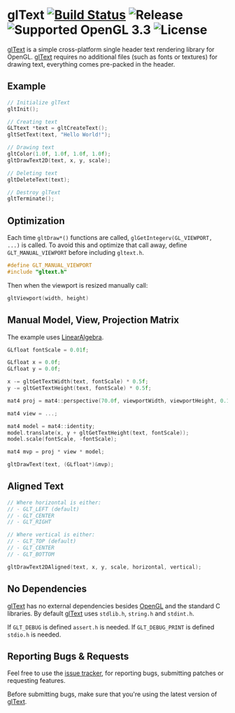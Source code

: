 
# glText [![Build Status][glTextBuildStatus]][glTextCI] ![Release][glTextVersionBadge] ![Supported OpenGL 3.3][glTextOpenGLVersionsBadge] ![License][glTextLicenseBadge]

[glText][glText] is a simple cross-platform single header text rendering
library for OpenGL. [glText][glText] requires no additional files
(such as fonts or textures) for drawing text, everything comes pre-packed
in the header.


## Example

```c
// Initialize glText
gltInit();

// Creating text
GLTtext *text = gltCreateText();
gltSetText(text, "Hello World!");

// Drawing text
gltColor(1.0f, 1.0f, 1.0f, 1.0f);
gltDrawText2D(text, x, y, scale);

// Deleting text
gltDeleteText(text);

// Destroy glText
gltTerminate();
```


## Optimization

Each time `gltDraw*()` functions are called, `glGetIntegerv(GL_VIEWPORT, ...)`
is called. To avoid this and optimize that call away, define `GLT_MANUAL_VIEWPORT`
before including `gltext.h`.

```c
#define GLT_MANUAL_VIEWPORT
#include "gltext.h"
```

Then when the viewport is resized manually call:

```c
gltViewport(width, height)
```


## Manual Model, View, Projection Matrix

The example uses [LinearAlgebra](https://github.com/MrVallentin/LinearAlgebra).

```c
GLfloat fontScale = 0.01f;

GLfloat x = 0.0f;
GLfloat y = 0.0f;

x -= gltGetTextWidth(text, fontScale) * 0.5f;
y -= gltGetTextHeight(text, fontScale) * 0.5f;

mat4 proj = mat4::perspective(70.0f, viewportWidth, viewportHeight, 0.1f, 10.0f);

mat4 view = ...;

mat4 model = mat4::identity;
model.translate(x, y + gltGetTextHeight(text, fontScale));
model.scale(fontScale, -fontScale);

mat4 mvp = proj * view * model;

gltDrawText(text, (GLfloat*)&mvp);
```


## Aligned Text

```c
// Where horizontal is either:
// - GLT_LEFT (default)
// - GLT_CENTER
// - GLT_RIGHT

// Where vertical is either:
// - GLT_TOP (default)
// - GLT_CENTER
// - GLT_BOTTOM

gltDrawText2DAligned(text, x, y, scale, horizontal, vertical);
```


## No Dependencies

[glText][glText] has no external dependencies besides [OpenGL][OpenGL] and the standard C libraries.
By default [glText][glText] uses `stdlib.h`, `string.h` and `stdint.h`.

If `GLT_DEBUG` is defined `assert.h` is needed. If `GLT_DEBUG_PRINT` is defined `stdio.h` is needed.


## Reporting Bugs & Requests

Feel free to use the [issue tracker][glTextIssues],
for reporting bugs, submitting patches or requesting features.

Before submitting bugs, make sure that you're using the latest version of [glText][glText].


[glText]: https://github.com/MrVallentin/glText

[glTextReleases]: https://github.com/MrVallentin/glText/releases

[glTextBuildStatus]: https://drone.io/github.com/MrVallentin/glText/status.png
[glTextCI]: https://drone.io/github.com/MrVallentin/glText/latest

[glTextVersionBadge]: https://img.shields.io/badge/release-v1.1.6-blue.svg
[glTextLicenseBadge]: https://img.shields.io/badge/license-%20free%20to%20use%2C%20share%2C%20modify%20and%20redistribute-blue.svg

[glTextOpenGLVersionsBadge]: https://img.shields.io/badge/OpenGL-3.3-blue.svg

[glTextIssues]: https://github.com/MrVallentin/glText/issues

[OpenGL]: https://en.wikipedia.org/wiki/OpenGL
